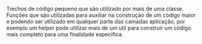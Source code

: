 Trechos de código pequeno que são utilizado por mais de uma classe. Funções que são utilizadas para auxiliar na construção de um código maior e podendo ser utilizado em qualquer parte das camadas aplicação, por exemplo um helper pode utilizar mais de um util para construir um código mais completo para uma finalidade especifica.
